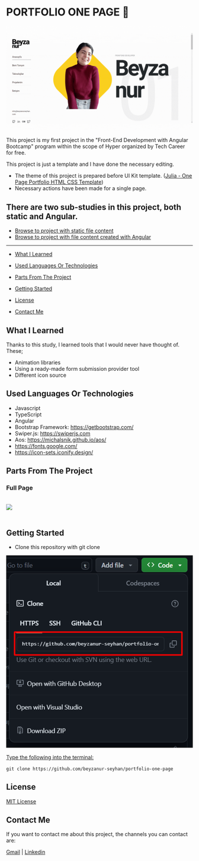 # PORTFOLIO ONE PAGE 👩

![View](https://raw.githubusercontent.com/beyzanur-seyhan/portfolio-one-page/static/static/readme-files/header.gif)

This project is my first project in the "Front-End Development with Angular Bootcamp" program within the scope of Hyper organized by Tech Career for free.

This project is just a template and I have done the necessary editing.

- The theme of this project is prepared before UI Kit template. ([Julia - One Page Portfolio HTML CSS Template](https://templatesjungle.gumroad.com/l/julia-onepage-portfolio))
- Necessary actions have been made for a single page. 

## There are two sub-studies in this project, both static and Angular.

- [Browse to project with static file content](https://github.com/beyzanur-seyhan/portfolio-one-page/tree/main/static)
- [Browse to project with file content created with Angular](https://github.com/beyzanur-seyhan/portfolio-one-page/tree/main/angular)

--------------------------------------------------------------------------------------------------------

- [What I Learned](#what-i-learned)

- [Used Languages Or Technologies](#used-languages-or-technologies)

- [Parts From The Project](#parts-from-the-project) <br/>

- [Getting Started](#getting-started)

- [License](#license)

- [Contact Me](#contact-me)


## What I Learned

Thanks to this study, I learned tools that I would never have thought of. These;

- Animation libraries
- Using a ready-made form submission provider tool
- Different icon source

## Used Languages Or Technologies 

- Javascript
- TypeScript
- Angular
- Bootstrap Framework: https://getbootstrap.com/
- Swiper.js: https://swiperjs.com
- Aos: https://michalsnik.github.io/aos/
- https://fonts.google.com/
- https://icon-sets.iconify.design/

## Parts From The Project

### Full Page

<br>
<img src="https://github.com/beyzanur-seyhan/portfolio-one-page/blob/static/static/readme-files/full-page.gif?raw=true">
<br><br>

## Getting Started

- Clone this repository with git clone

![Clone-Repository](https://github.com/beyzanur-seyhan/portfolio-one-page/blob/static/static/readme-files/clone-repo.png?raw=true)

<u>Type the following into the terminal:</u>

```
git clone https://github.com/beyzanur-seyhan/portfolio-one-page
```

## License

[MIT License]()

## Contact Me

If you want to contact me about this project, the channels you can contact are:

[Gmail](mailto:info@beyzanurseyhan.com) | [Linkedin](https://www.linkedin.com/in/beyzanurseyhan/)
